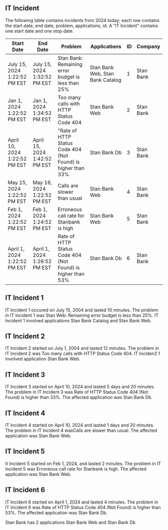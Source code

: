 ## IT Incident

The following table contains incidents from 2024 today; each row contains the start date, end date, problem, applications, id.
A "IT Incident" contains one start date and one stop date. 

| Start Date | End Date | Problem | Applications| ID | Company |
| ------ | ------ |------ | ------ | ------ |------ |
|  July 15, 2024 1:22:52 PM EST |  July 15, 2024 1:32:52 PM EST | Stan Bank: Remaining error budget is less than 25%| Stan Bank Web, Stan Bank Catalog | 1 | Stan Bank
|  Jan 1, 2024 1:22:52 PM EST |  Jan 1, 2024 1:34:52 PM EST | Too many calls with HTTP Status Code 404| Stan Bank Web| 2 | Stan Bank
|  April 10, 2024 1:22:52 PM EST |  April 15, 2024 1:42:52 PM EST | "Rate of HTTP Status Code 404 (Not Found) is higher than 33%| Stan Bank Db | 3 | Stan Bank
|  May 15, 2024 1:22:52 PM EST |  May 16, 2024 1:22:52 PM EST | Calls are slower than usual| Stan Bank Web| 4 | Stan Bank
|  Feb 1, 2024 1:22:52 PM EST |  Feb 1, 2024 1:24:52 PM EST | Erroneous call rate for Stanbank is high| Stan Bank Web | 5 | Stan Bank
|  April 1, 2024 1:22:52 PM EST |  April 1, 2024 1:26:52 PM EST | Rate of HTTP Status Code 404 (Not Found) is higher than 53%| Stan Bank Db | 6 | Stan Bank


## IT Incident 1

IT Incident 1 occured on July 15, 2004 and lasted 10 minutes. The problem in IT Incident 1 was Stan Web: Remaining error budget is less than 25%. IT Incident 1 involved applications Stan Bank Catalog and Stan Bank Web. 


## IT Incident 2

IT Incident 2 started on July 1, 2004 and lasted 12 minutes. The problem in IT Incident 2 was Too many calls with HTTP Status Code 404. IT Inciden2 1 involved application Stan Bank Web.

## IT Incident 3

IT Incident 3 started on April 10, 2024 and lasted 5 days and 20 minutes. The problem in IT Incident 3 was Rate of HTTP Status Code 404 (Not Found) is higher than 33%. The affected application was Stan Bank Db.

## IT Incident 4 
IT Incident 4 started on April 10, 2024 and lasted 1 days and 20 minutes. The problem in IT Incident 4 wasCalls are slower than usual. The affected application was Stan Bank Web.


## IT Incident 5 
It Incident 5 started on Feb 1, 2024, and lasted 2 minutes. The problem in IT Incident 5 was Erroneous call rate for Stanbank is high. The affected application was Stan Bank Web.


## IT Incident 6 
IT Incident 6 started on April 1, 2024 and lasted 4 minutes. The problem in IT Incident 6 was Rate of HTTP Status Code 404 (Not Found) is higher than 53%. The affected application was Stan Bank Db.

Stan Bank has 2 applications Stan Bank Web and Stan Bank Db
